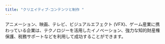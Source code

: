 ```yaml
---
title: "クリエイティブ･コンテンツと制作 "
---
```


アニメーション、映画、テレビ、ビジュアルエフェクト (VFX)、ゲーム産業に携わっている企業は、テクノロジーを活用したイノベーション、強力な知的財産権保護、税務サポートなどを利用して成功することができます。
